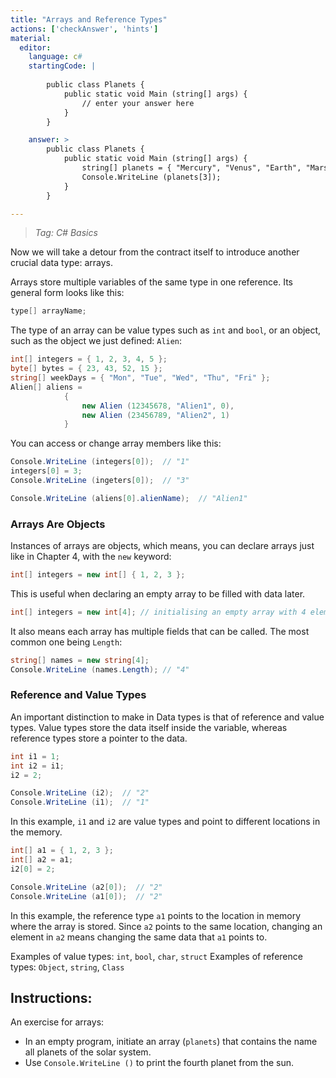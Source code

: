 ```yaml
---
title: "Arrays and Reference Types"
actions: ['checkAnswer', 'hints']
material: 
  editor:
    language: c#
    startingCode: |
    
        public class Planets {
            public static void Main (string[] args) {
                // enter your answer here
            }
        }

    answer: > 
        public class Planets {
            public static void Main (string[] args) {
                string[] planets = { "Mercury", "Venus", "Earth", "Mars", "Jupiter", "Saturn", "Uranus", "Neptune" }; 
                Console.WriteLine (planets[3]); 
            }
        }

---
```


> *Tag: C# Basics*

Now we will take a detour from the contract itself to introduce another crucial data type: arrays. 

Arrays store multiple variables of the same type in one reference. Its general form looks like this: 

```c#
type[] arrayName; 
```

The type of an array can be value types such as `int` and `bool`, or an object, such as the object we just defined: `Alien`: 

```c#
int[] integers = { 1, 2, 3, 4, 5 }; 
byte[] bytes = { 23, 43, 52, 15 }; 
string[] weekDays = { "Mon", "Tue", "Wed", "Thu", "Fri" }; 
Alien[] aliens = 
            {
                new Alien (12345678, "Alien1", 0), 
                new Alien (23456789, "Alien2", 1)
            }
```
You can access or change array members like this: 

```c#
Console.WriteLine (integers[0]);  // "1"
integers[0] = 3; 
Console.WriteLine (ingeters[0]);  // "3"

Console.WriteLine (aliens[0].alienName);  // "Alien1"
```

### Arrays Are Objects

Instances of arrays are objects, which means, you can declare arrays just like in Chapter 4, with the `new` keyword: 

```c#
int[] integers = new int[] { 1, 2, 3 }; 
```
This is useful when declaring an empty array to be filled with data later. 

```c#
int[] integers = new int[4]; // initialising an empty array with 4 elements. 
```

It also means each array has multiple fields that can be called. The most common one being `Length`: 

```c# 
string[] names = new string[4]; 
Console.WriteLine (names.Length); // "4"
```

### Reference and Value Types

An important distinction to make in Data types is that of reference and value types. Value types store the data itself inside the variable, whereas reference types store a pointer to the data. 

```c#
int i1 = 1; 
int i2 = i1; 
i2 = 2; 

Console.WriteLine (i2);  // "2"
Console.WriteLine (i1);  // "1"
```
In this example, `i1` and `i2` are value types and point to different locations in the memory. 

```c#
int[] a1 = { 1, 2, 3 }; 
int[] a2 = a1; 
i2[0] = 2; 

Console.WriteLine (a2[0]);  // "2"
Console.WriteLine (a1[0]);  // "2"
```

In this example, the reference type `a1` points to the location in memory where the array is stored. Since `a2` points to the same location, changing an element in `a2` means changing the same data that `a1` points to. 

Examples of value types: `int`, `bool`, `char`, `struct`
Examples of reference types: `Object`, `string`, `Class`

## Instructions: 

An exercise for arrays: 

- In an empty program, initiate an array (`planets`) that contains the name all planets of the solar system. 
- Use `Console.WriteLine ()` to print the fourth planet from the sun. 
